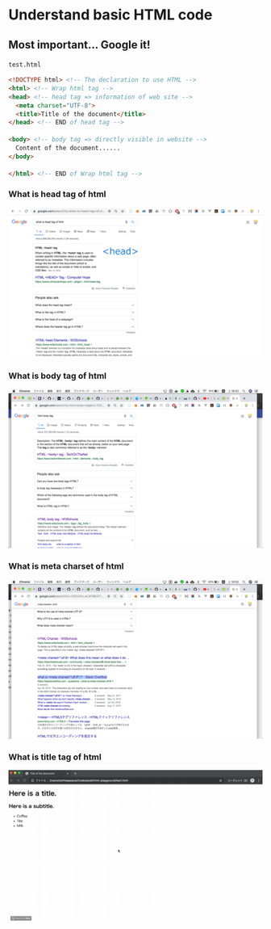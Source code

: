 # Understand basic HTML code

## Most important... Google it!


`test.html`
```html
<!DOCTYPE html> <!-- The declaration to use HTML -->
<html> <!-- Wrap html tag -->
<head> <!-- head tag => information of web site -->
  <meta charset="UTF-8">
  <title>Title of the document</title>
</head> <!-- END of head tag -->

<body> <!-- body tag => directly visible in website -->
  Content of the document......
</body>

</html> <!-- END of Wrap html tag -->
```

### What is head tag of html
![What is head tag of html](../img/what-is-head-tag-of-html.png)  

### What is body tag of html
![What is body tag of html](../img/what-is-body-tag-of-html.png)  

### What is meta charset of html
![What is meta charset of html](../img/what-is-meta-charset-of-html.png)  

### What is title tag of html
![What is title tag of html](../img/what-is-title-tag-of-html.gif)